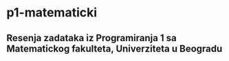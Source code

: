 # p1-matematicki
## Resenja zadataka iz Programiranja 1 sa Matematickog fakulteta, Univerziteta u Beogradu
